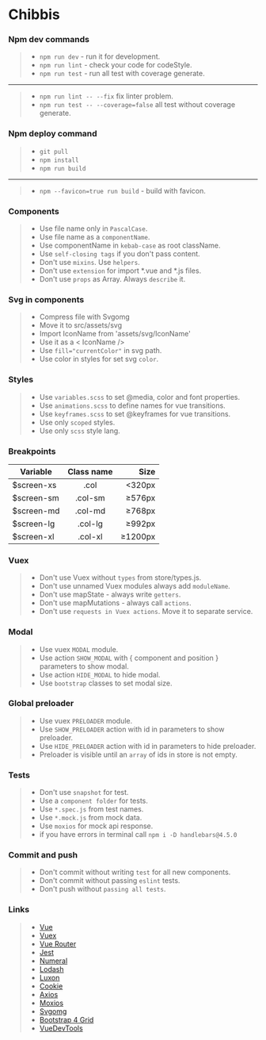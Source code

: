 # Chibbis

### Npm dev commands
> - `npm run dev` - run it for development.  
> - `npm run lint` - check your code for codeStyle.  
> - `npm run test` - run all test with coverage generate.  
---
> - `npm run lint -- --fix` fix linter problem.  
> - `npm run test -- --coverage=false` all test without coverage generate.  

### Npm deploy command
> - `git pull`
> - `npm install`
> - `npm run build`
---
> - `npm --favicon=true run build` - build with favicon.  

### Components
> - Use file name only in `PascalCase`.  
> - Use file name as a `componentName`.  
> - Use componentName in `kebab-case` as root className.  
> - Use `self-closing tags` if you don't pass content.  
> - Don't use `mixins`. Use `helpers`.  
> - Don't use `extension` for import *.vue and *.js files.  
> - Don't use `props` as Array. Always `describe` it.  

### Svg in components
> - Compress file with Svgomg  
> - Move it to src/assets/svg  
> - Import IconName from 'assets/svg/IconName'  
> - Use it as a < IconName />  
> - Use `fill="currentColor"` in svg path.
> - Use color in styles for set svg `color`.

### Styles
> - Use `variables.scss` to set @media, color and font properties.  
> - Use `animations.scss` to define names for vue transitions.  
> - Use `keyframes.scss` to set @keyframes for vue transitions.  
> - Use only `scoped` styles.  
> - Use only `scss` style lang.  

### Breakpoints
| Variable      | Class name    | Size    |
| ------------- |:-------------:| -------:|
| $screen-xs    | .col          | <320px  |
| $screen-sm    | .col-sm       | ≥576px  |
| $screen-md    | .col-md       | ≥768px  |
| $screen-lg    | .col-lg       | ≥992px  |
| $screen-xl    | .col-xl       | ≥1200px |

### Vuex
> - Don't use Vuex without `types` from store/types.js.  
> - Don't use unnamed Vuex modules always add `moduleName`.  
> - Don't use mapState - always write `getters`.  
> - Don't use mapMutations - always call `actions`.  
> - Don't use `requests in Vuex actions`. Move it to separate service.  

### Modal
> - Use vuex `MODAL` module.  
> - Use action `SHOW_MODAL` with { component and position } parameters to show modal.  
> - Use action `HIDE_MODAL` to hide modal.  
> - Use `bootstrap` classes to set modal size.

### Global preloader
> - Use vuex `PRELOADER` module.  
> - Use `SHOW_PRELOADER` action with id in parameters to show preloader.  
> - Use `HIDE_PRELOADER` action with id in parameters to hide preloader.  
> - Preloader is visible until an `array` of ids in store is not empty.  

### Tests
> - Don't use `snapshot` for test.  
> - Use a `component folder` for tests.  
> - Use `*.spec.js` from test names. 
> - Use `*.mock.js` from mock data. 
> - Use `moxios` for mock api response.  
> - if you have errors in terminal call `npm i -D handlebars@4.5.0`

### Commit and push
> - Don't commit without writing `test` for all new components.  
> - Don't commit without passing `eslint` tests.  
> - Don't push without `passing all tests`.  

### Links
> - [Vue](https://vuejs.org/)  
> - [Vuex](https://vuex.vuejs.org/)  
> - [Vue Router](https://router.vuejs.org/)  
> - [Jest](https://jestjs.io/)  
> - [Numeral](http://numeraljs.com/)  
> - [Lodash](https://lodash.com/)  
> - [Luxon](https://moment.github.io/luxon/)  
> - [Cookie](https://learn.javascript.ru/cookie)
> - [Axios](https://github.com/axios/axios/)  
> - [Moxios](https://github.com/axios/moxios/)  
> - [Svgomg](https://jakearchibald.github.io/svgomg/)  
> - [Bootstrap 4 Grid](https://getbootstrap.com/docs/4.0/layout/grid/)
> - [VueDevTools](https://chrome.google.com/webstore/detail/vuejs-devtools/nhdogjmejiglipccpnnnanhbledajbpd)  

